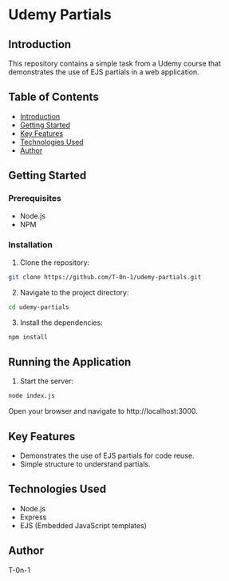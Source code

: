 # Udemy Partials

## Introduction
This repository contains a simple task from a Udemy course that demonstrates the use of EJS partials in a web application.

## Table of Contents
- [Introduction](#introduction)
- [Getting Started](#getting-started)
- [Key Features](#key-features)
- [Technologies Used](#technologies-used)
- [Author](#author)

## Getting Started

### Prerequisites
- Node.js
- NPM

### Installation
1. Clone the repository:
  ```bash
  git clone https://github.com/T-0n-1/udemy-partials.git
```
2. Navigate to the project directory:
  ```bash
  cd udemy-partials
```

3. Install the dependencies:
  ```bash
  npm install
```

## Running the Application
1. Start the server:
  ```bash
node index.js
```
Open your browser and navigate to http://localhost:3000.

## Key Features

- Demonstrates the use of EJS partials for code reuse.
- Simple structure to understand partials.

## Technologies Used

- Node.js
- Express
- EJS (Embedded JavaScript templates)

## Author

T-0n-1
